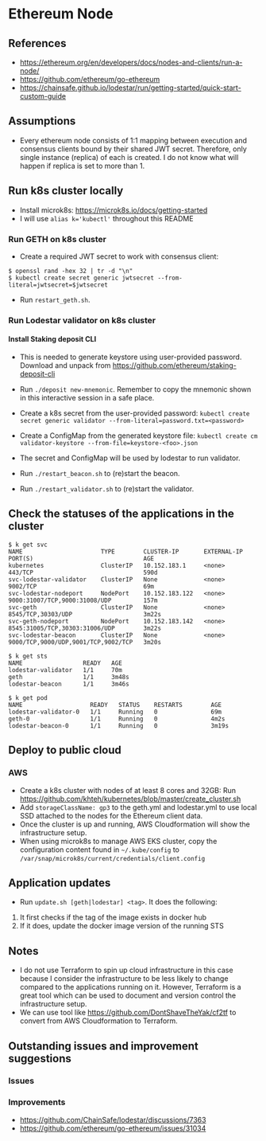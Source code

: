 # Ethereum Node

## References

- https://ethereum.org/en/developers/docs/nodes-and-clients/run-a-node/
- https://github.com/ethereum/go-ethereum
- https://chainsafe.github.io/lodestar/run/getting-started/quick-start-custom-guide

## Assumptions

- Every ethereum node consists of 1:1 mapping between execution and consensus clients bound by their shared JWT secret. Therefore, only single instance (replica) of each is created. I do not know what will happen if replica is set to more than 1.

## Run k8s cluster locally

- Install microk8s: https://microk8s.io/docs/getting-started
- I will use `alias k='kubectl'` throughout this README

### Run GETH on k8s cluster

- Create a required JWT secret to work with consensus client:

```
$ openssl rand -hex 32 | tr -d "\n"
$ kubectl create secret generic jwtsecret --from-literal=jwtsecret=$jwtsecret
```

- Run `restart_geth.sh`.

### Run Lodestar validator on k8s cluster

#### Install Staking deposit CLI

- This is needed to generate keystore using user-provided password. Download and unpack from https://github.com/ethereum/staking-deposit-cli
- Run `./deposit new-mnemonic`. Remember to copy the mnemonic shown in this interactive session in a safe place.
- Create a k8s secret from the user-provided password: `kubectl create secret generic validator --from-literal=password.txt=<password>`
- Create a ConfigMap from the generated keystore file: `kubectl create cm validator-keystore --from-file=keystore-<foo>.json`
- The secret and ConfigMap will be used by lodestar to run validator.

- Run `./restart_beacon.sh` to (re)start the beacon.
- Run `./restart_validator.sh` to (re)start the validator.

## Check the statuses of the applications in the cluster

```
$ k get svc
NAME                      TYPE        CLUSTER-IP       EXTERNAL-IP   PORT(S)                               AGE
kubernetes                ClusterIP   10.152.183.1     <none>        443/TCP                               590d
svc-lodestar-validator    ClusterIP   None             <none>        9002/TCP                              69m
svc-lodestar-nodeport     NodePort    10.152.183.122   <none>        9000:31007/TCP,9000:31008/UDP         157m
svc-geth                  ClusterIP   None             <none>        8545/TCP,30303/UDP                    3m22s
svc-geth-nodeport         NodePort    10.152.183.142   <none>        8545:31005/TCP,30303:31006/UDP        3m22s
svc-lodestar-beacon       ClusterIP   None             <none>        9000/TCP,9000/UDP,9001/TCP,9002/TCP   3m20s
```

```
$ k get sts
NAME                 READY   AGE
lodestar-validator   1/1     70m
geth                 1/1     3m48s
lodestar-beacon      1/1     3m46s
```

```
$ k get pod
NAME                   READY   STATUS    RESTARTS        AGE
lodestar-validator-0   1/1     Running   0               69m
geth-0                 1/1     Running   0               4m2s
lodestar-beacon-0      1/1     Running   0               3m19s
```

## Deploy to public cloud

### AWS

- Create a k8s cluster with nodes of at least 8 cores and 32GB: Run https://github.com/khteh/kubernetes/blob/master/create_cluster.sh
- Add `storageClassName: gp3` to the geth.yml and lodestar.yml to use local SSD attached to the nodes for the Ethereum client data.
- Once the cluster is up and running, AWS Cloudformation will show the infrastructure setup.
- When using microk8s to manage AWS EKS cluster, copy the configuration content found in `~/.kube/config` to `/var/snap/microk8s/current/credentials/client.config`

## Application updates

- Run `update.sh [geth|lodestar] <tag>`. It does the following:

1. It first checks if the tag of the image exists in docker hub
2. If it does, update the docker image version of the running STS

## Notes

- I do not use Terraform to spin up cloud infrastructure in this case because I consider the infrastructure to be less likely to change compared to the applications running on it. However, Terraform is a great tool which can be used to document and version control the infrastructure setup.
- We can use tool like https://github.com/DontShaveTheYak/cf2tf to convert from AWS Cloudformation to Terraform.

## Outstanding issues and improvement suggestions

### Issues

### Improvements

- https://github.com/ChainSafe/lodestar/discussions/7363
- https://github.com/ethereum/go-ethereum/issues/31034
